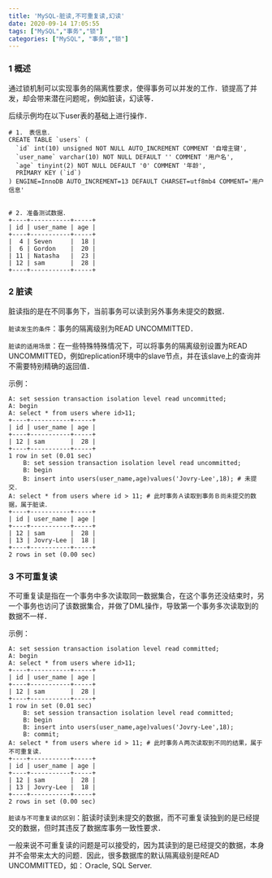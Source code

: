 ```yaml
---
title: 'MySQL-脏读,不可重复读,幻读'
date: 2020-09-14 17:05:55
tags: ["MySQL","事务","锁"]
categories: ["MySQL", "事务","锁"]
---
```




### 1 概述

通过锁机制可以实现事务的隔离性要求，使得事务可以并发的工作．锁提高了并发，却会带来潜在问题呢，例如脏读，幻读等．

<!--more-->

后续示例均在以下user表的基础上进行操作．

```mysql
# 1.　表信息．
CREATE TABLE `users` (
  `id` int(10) unsigned NOT NULL AUTO_INCREMENT COMMENT '自增主键',
  `user_name` varchar(10) NOT NULL DEFAULT '' COMMENT '用户名',
  `age` tinyint(2) NOT NULL DEFAULT '0' COMMENT '年龄',
  PRIMARY KEY (`id`)
) ENGINE=InnoDB AUTO_INCREMENT=13 DEFAULT CHARSET=utf8mb4 COMMENT='用户信息'


# 2. 准备测试数据．
+----+-----------+-----+
| id | user_name | age |
+----+-----------+-----+
|  4 | Seven     |  18 |
|  6 | Gordon    |  20 |
| 11 | Natasha   |  23 |
| 12 | sam       |  28 |
+----+-----------+-----+
```



### 2 脏读

脏读指的是在不同事务下，当前事务可以读到另外事务未提交的数据．

`脏读发生的条件`：事务的隔离级别为READ UNCOMMITTED．

`脏读的适用场景`：在一些特殊特殊情况下，可以将事务的隔离级别设置为READ UNCOMMITTED，例如replication环境中的slave节点，并在该slave上的查询并不需要特别精确的返回值．



示例：

```mysql
A: set session transaction isolation level read uncommitted;
A: begin
A: select * from users where id>11;
+----+-----------+-----+
| id | user_name | age |
+----+-----------+-----+
| 12 | sam       |  28 |
+----+-----------+-----+
1 row in set (0.01 sec)
	B: set session transaction isolation level read uncommitted;
	B: begin
	B: insert into users(user_name,age)values('Jovry-Lee',18); # 未提交．
A: select * from users where id > 11; # 此时事务Ａ读取到事务Ｂ尚未提交的数据，属于脏读．
+----+-----------+-----+
| id | user_name | age |
+----+-----------+-----+
| 12 | sam       |  28 |
| 13 | Jovry-Lee |  18 |
+----+-----------+-----+
2 rows in set (0.00 sec)
```





### 3 不可重复读

不可重复读是指在一个事务中多次读取同一数据集合，在这个事务还没结束时，另一个事务也访问了该数据集合，并做了DML操作，导致第一个事务多次读取到的数据不一样．



示例：

```mysql
A: set session transaction isolation level read committed;
A: begin
A: select * from users where id>11;
+----+-----------+-----+
| id | user_name | age |
+----+-----------+-----+
| 12 | sam       |  28 |
+----+-----------+-----+
1 row in set (0.01 sec)
	B: set session transaction isolation level read committed;
	B: begin
	B: insert into users(user_name,age)values('Jovry-Lee',18);
	B: commit;
A: select * from users where id > 11; # 此时事务Ａ两次读取到不同的结果，属于不可重复读．
+----+-----------+-----+
| id | user_name | age |
+----+-----------+-----+
| 12 | sam       |  28 |
| 13 | Jovry-Lee |  18 |
+----+-----------+-----+
2 rows in set (0.00 sec)
```



`脏读与不可重复读的区别`：脏读时读到未提交的数据，而不可重复读独到的是已经提交的数据，但时其违反了数据库事务一致性要求．

一般来说不可重复读的问题是可以接受的，因为其读到的是已经提交的数据，本身并不会带来太大的问题．因此，很多数据库的默认隔离级别是READ UNCOMMITTED，如：Ｏracle, SQL Server.

